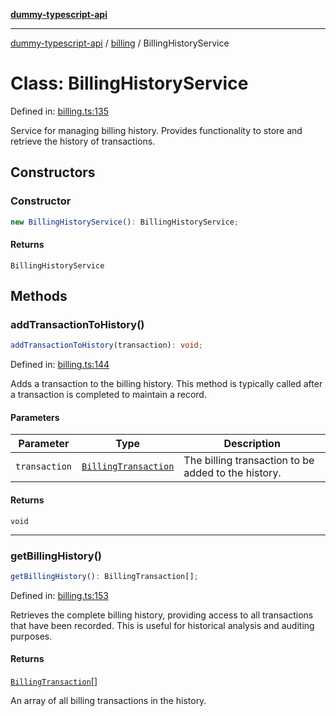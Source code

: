 [**dummy-typescript-api**](../../README.md)

***

[dummy-typescript-api](../../README.md) / [billing](../README.md) / BillingHistoryService

# Class: BillingHistoryService

Defined in: [billing.ts:135](https://github.com/typedoc2md/dummy-typescript-api/blob/main/src/billing.ts#L135)

Service for managing billing history.
Provides functionality to store and retrieve the history of transactions.

## Constructors

### Constructor

```ts
new BillingHistoryService(): BillingHistoryService;
```

#### Returns

`BillingHistoryService`

## Methods

### addTransactionToHistory()

```ts
addTransactionToHistory(transaction): void;
```

Defined in: [billing.ts:144](https://github.com/typedoc2md/dummy-typescript-api/blob/main/src/billing.ts#L144)

Adds a transaction to the billing history.
This method is typically called after a transaction is completed to maintain a record.

#### Parameters

| Parameter | Type | Description |
| ------ | ------ | ------ |
| `transaction` | [`BillingTransaction`](../interfaces/BillingTransaction.md) | The billing transaction to be added to the history. |

#### Returns

`void`

***

### getBillingHistory()

```ts
getBillingHistory(): BillingTransaction[];
```

Defined in: [billing.ts:153](https://github.com/typedoc2md/dummy-typescript-api/blob/main/src/billing.ts#L153)

Retrieves the complete billing history, providing access to all transactions that have been recorded.
This is useful for historical analysis and auditing purposes.

#### Returns

[`BillingTransaction`](../interfaces/BillingTransaction.md)[]

An array of all billing transactions in the history.
